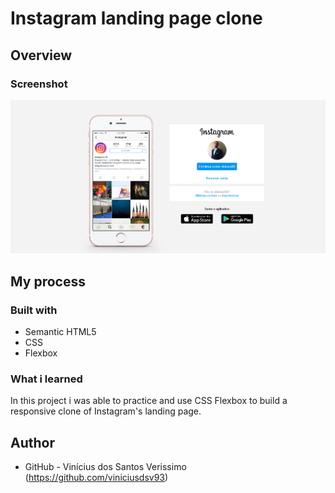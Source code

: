 # Instagram landing page clone

## Overview

### Screenshot

![](./screenshot.png)

## My process

### Built with

-   Semantic HTML5
-   CSS
-   Flexbox

### What i learned

In this project i was able to practice and use CSS Flexbox to build a responsive clone of Instagram's landing page.

## Author

-   GitHub - Vinícius dos Santos Verissimo (https://github.com/viniciusdsv93)
